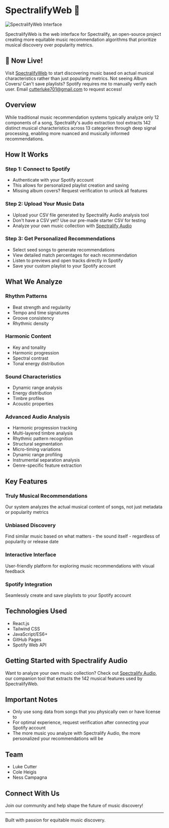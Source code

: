# SpectralifyWeb 🎵

![SpectralifyWeb Interface](https://github.com/user-attachments/assets/911fe1e5-015a-45d1-94ea-7581c9019260)

SpectralifyWeb is the web interface for Spectralify, an open-source project creating more equitable music recommendation algorithms that prioritize musical discovery over popularity metrics.

## 🎉 Now Live!

Visit [SpectralifyWeb](https://luke-cutter.github.io/SpectralifyWeb/) to start discovering music based on actual musical characteristics rather than just popularity metrics. Not seeing Album Covers/ Can't save playlists? Spotify requires me to manually verify each user. Email cutterluke701@gmail.com to request access!

## Overview

While traditional music recommendation systems typically analyze only 12 components of a song, Spectralify's audio extraction tool extracts 142 distinct musical characteristics across 13 categories through deep signal processing, enabling more nuanced and musically informed recommendations.

## How It Works

### Step 1: Connect to Spotify
- Authenticate with your Spotify account
- This allows for personalized playlist creation and saving
- Missing album covers? Request verification to unlock all features

### Step 2: Upload Your Music Data
- Upload your CSV file generated by Spectralify Audio analysis tool
- Don't have a CSV yet? Use our pre-made starter CSV for testing
- Analyze your own music collection with [Spectralify Audio](https://github.com/luke-cutter/Spectralify)

### Step 3: Get Personalized Recommendations
- Select seed songs to generate recommendations
- View detailed match percentages for each recommendation
- Listen to previews and open tracks directly in Spotify
- Save your custom playlist to your Spotify account

## What We Analyze

### Rhythm Patterns
- Beat strength and regularity
- Tempo and time signatures
- Groove consistency
- Rhythmic density

### Harmonic Content
- Key and tonality
- Harmonic progression
- Spectral contrast
- Tonal energy distribution

### Sound Characteristics
- Dynamic range analysis
- Energy distribution
- Timbre profiles
- Acoustic properties

### Advanced Audio Analysis
- Harmonic progression tracking
- Multi-layered timbre analysis
- Rhythmic pattern recognition
- Structural segmentation
- Micro-timing variations
- Dynamic range profiling
- Instrumental separation analysis
- Genre-specific feature extraction

## Key Features

### Truly Musical Recommendations
Our system analyzes the actual musical content of songs, not just metadata or popularity metrics

### Unbiased Discovery
Find similar music based on what matters - the sound itself - regardless of popularity or release date

### Interactive Interface
User-friendly platform for exploring music recommendations with visual feedback

### Spotify Integration
Seamlessly create and save playlists to your Spotify account

## Technologies Used

- React.js
- Tailwind CSS
- JavaScript/ES6+
- GitHub Pages
- Spotify Web API

## Getting Started with Spectralify Audio

Want to analyze your own music collection? Check out [Spectralify Audio](https://github.com/your-username/spectralify), our companion tool that extracts the 142 musical features used by SpectralifyWeb.

## Important Notes

- Only use song data from songs that you physically own or have license to
- For optimal experience, request verification after connecting your Spotify account
- The more music you analyze with Spectralify Audio, the more personalized your recommendations will be

## Team

- Luke Cutter
- Cole Heigis
- Ness Campagna

## Connect With Us

Join our community and help shape the future of music discovery!

---

Built with passion for equitable music discovery.
